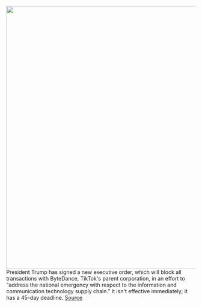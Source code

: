 <img src='https://cdn.vox-cdn.com/thumbor/Zuhl6_C_xjQ0nT1YAr87WloC5iw=/0x0:3000x2000/1200x800/filters:focal(1260x760:1740x1240)/cdn.vox-cdn.com/uploads/chorus_image/image/67168793/1264358225.jpg.0.jpg' width='700px' /><br/>
President Trump has signed a new executive order, which will block all transactions with ByteDance, TikTok's parent corporation, in an effort to “address the national emergency with respect to the information and communication technology supply chain.” It isn't effective immediately; it has a 45-day deadline.
<a href='https://www.theverge.com/2020/8/6/21358093/trump-tik-tok-ban-bytedance-transactions-executive-order'> Source <a/>